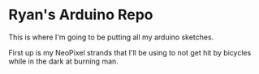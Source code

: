 # Ryan's Arduino Repo

This is where I'm going to be putting all my arduino sketches.

First up is my NeoPixel strands that I'll be using to not get hit
by bicycles while in the dark at burning man.
